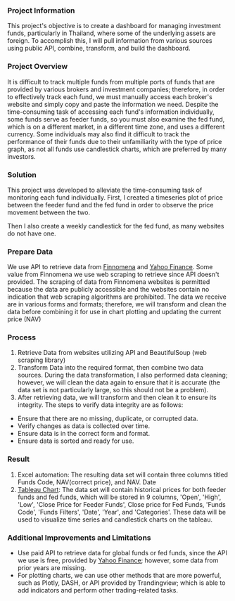 ### Project Information
This project's objective is to create a dashboard for managing investment funds, particularly in Thailand, where some of the underlying assets are foreign. To accomplish this, I will pull information from various sources using public API, combine, transform, and build the dashboard.

### Project Overview
It is difficult to track multiple funds from multiple ports of funds that are provided by various brokers and investment companies; therefore, in order to effectively track each fund, we must manually access each broker's website and simply copy and paste the information we need. Despite the time-consuming task of accessing each fund's information individually, some funds serve as feeder funds, so you must also examine the fed fund, which is on a different market, in a different time zone, and uses a different currency. Some individuals may also find it difficult to track the performance of their funds due to their unfamiliarity with the type of price graph, as not all funds use candlestick charts, which are preferred by many investors.

### Solution
This project was developed to alleviate the time-consuming task of monitoring each fund individually. First, I created a timeseries plot of price between the feeder fund and the fed fund in order to observe the price movement between the two.

Then I also create a weekly candlestick for the fed fund, as many websites do not have one.
### Prepare Data
We use API to retrieve data from  [Finnomena](https://www.finnomena.com/) and [Yahoo Finance](https://finance.yahoo.com/). Some value from Finnomena we use web scraping to retrieve since API doesn't provided. The scraping of data from Finnomena websites is permitted because the data are publicly accessible and the websites contain no indication that web scraping algorithms are prohibited. The data we receive are in various forms and formats; therefore, we will transform and clean the data before combining it for use in chart plotting and updating the current price (NAV)

### Process
1. Retrieve Data from websites utilizing API and BeautifulSoup (web scraping library)
2. Transform Data into the required format, then combine two data sources. During the data transformation, I also performed data cleaning; however, we will clean the data again to ensure that it is accurate (the data set is not particularly large, so this should not be a problem).
3. After retrieving data, we will transform and then clean it to ensure its integrity.
The steps to verify data integrity are as follows:
* Ensure that there are no missing, duplicate, or corrupted data.
* Verify changes as data is collected over time. 
* Ensure data is in the correct form and format. 
* Ensure data is sorted and ready for use.

### Result
1. Excel automation: The resulting data set will contain three columns titled Funds Code, NAV(correct price), and NAV. Date
2. [Tableau Chart](https://public.tableau.com/app/profile/pongpisut.kongdan/viz/FundsDashboard_16752377846780/Dashboard1): The data set will contain historical prices for both feeder funds and fed funds, which will be stored in 9 columns, 'Open', 'High', 'Low', 'Close Price for Feeder Funds', Close price for Fed Funds, 'Funds Code', 'Funds Filters', 'Date', 'Year', and 'Categories'. These data will be used to visualize time series and candlestick charts on the tableau.


### Additional Improvements and Limitations 
* Use paid API to retrieve data for global funds or fed funds, since the API we use is free, provided by [Yahoo Finance](https://finance.yahoo.com/); however, some data from prior years are missing. 
* For plotting charts, we can use other methods that are more powerful, such as Plotly, DASH, or API provided by Trandingview; which is able to add indicators and perform other trading-related tasks.

